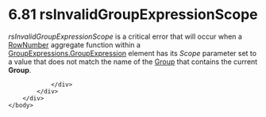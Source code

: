 <html dir="LTR" xmlns:mshelp="http://msdn.microsoft.com/mshelp" xmlns:ddue="http://ddue.schemas.microsoft.com/authoring/2003/5" xmlns:xlink="http://www.w3.org/1999/xlink" xmlns:tool="http://www.microsoft.com/tooltip">
    <head>
        <meta http-equiv="Content-Type" content="text/html; CHARSET=utf-8"></meta>
        <meta name="save" content="history"></meta>
        <title>6.81 rsInvalidGroupExpressionScope</title>
        <xml>
            <mshelp:toctitle title="6.81 rsInvalidGroupExpressionScope"></mshelp:toctitle>
            <mshelp:rltitle title="[MS-RDL]: rsInvalidGroupExpressionScope"></mshelp:rltitle>
            <mshelp:keyword index="A" term="c07794e5-7f04-4ecc-894a-b2ea9a860e89"></mshelp:keyword>
            <mshelp:attr name="DCSext.ContentType" value="open specification"></mshelp:attr>
            <mshelp:attr name="AssetID" value="c07794e5-7f04-4ecc-894a-b2ea9a860e89"></mshelp:attr>
            <mshelp:attr name="TopicType" value="kbRef"></mshelp:attr>
            <mshelp:attr name="DCSext.Title" value="[MS-RDL]: rsInvalidGroupExpressionScope" />
        </xml>
    </head>
    <body>
        <div id="header">
            <h1 class="heading">6.81 rsInvalidGroupExpressionScope</h1>
        </div>
        <div id="mainSection">
            <div id="mainBody">
                <div id="allHistory" class="saveHistory"></div>
                <div id="sectionSection0" class="section" name="collapseableSection">
                    

<p><i>rsInvalidGroupExpressionScope</i> is a critical error
that will occur when a <a href="5246ac2c-9de7-42a2-9b5a-73484f9fe73b.htm">RowNumber</a>
aggregate function within a <a href="ce9ab038-c7b6-4ac1-ba9e-faa3a2657eb7.htm">GroupExpressions.GroupExpression</a>
element has its <i>Scope</i> parameter set to a value that does not match the
name of the <a href="dbfff811-1be7-4e8b-a5d2-6cc522317fbe.htm">Group</a> that
contains the current <b>Group</b>.</p>


                </div>
            </div>
        </div>
    </body>
</html>